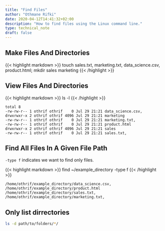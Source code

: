 ```yaml
---
title: "Find Files"
author: "Othmane Rifki"
date: 2020-04-12T14:41:32+02:00
description: "How to find files using the Linux command line."
type: technical_note
draft: false
---
```


## Make Files And Directories
{{< highlight markdown >}}
touch sales.txt, marketing.txt, data_science.csv, product.html; mkdir sales marketing
{{< /highlight >}}

## View Files And Directories
{{< highlight markdown >}}
ls -l
{{< /highlight >}}
```
total 8
-rw-rw-r-- 1 othrif othrif    0 Jul 29 21:21 data_science.csv,
drwxrwxr-x 2 othrif othrif 4096 Jul 29 21:21 marketing
-rw-rw-r-- 1 othrif othrif    0 Jul 29 21:21 marketing.txt,
-rw-rw-r-- 1 othrif othrif    0 Jul 29 21:21 product.html
drwxrwxr-x 2 othrif othrif 4096 Jul 29 21:21 sales
-rw-rw-r-- 1 othrif othrif    0 Jul 29 21:21 sales.txt,
```

## Find All Files In A Given File Path

`-type f` indicates we want to find only files.

{{< highlight markdown >}}
find ~/example_directory -type f
{{< /highlight >}}
```
/home/othrif/example_directory/data_science.csv,
/home/othrif/example_directory/product.html
/home/othrif/example_directory/sales.txt,
/home/othrif/example_directory/marketing.txt,
```


## Only list dirrectories
``` bash 
ls -d path/to/folders/*/
```